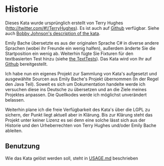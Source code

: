 Historie
========

Dieses Kata wurde ursprünglich erstellt von Terry Hughes (http://twitter.com/#!/TerryHughes).
Es ist auch auf [Github](https://github.com/NotMyself/GildedRose) verfügbar.
Siehe auch [Bobby Johnson's description of the kata](http://iamnotmyself.com/2011/02/13/refactor-this-the-gilded-rose-kata/).

Emily Bache übersetzte es aus der originalen Sprache C# in diverse andere Sprachen
(wobei ihr Freunde ein wenig halfen), außerdem änderte Sie die Startposition ein wenig ab.
Weiterhin fügte Sie Fixturen für den textbasierten Test hinzu (siehe [the TextTests](https://github.com/emilybache/GildedRose-Refactoring-Kata/tree/master/texttests)).
Das Kata wird von Ihr auf [Github](https://github.com/emilybache/GildedRose-Refactoring-Kata) bereitgestellt.

Ich habe nun ein eigenes Projekt zur Sammlung von Kata's aufgesetzt und ausgewählte
Sourcen aus Emily Bache's Projekt übernommen (In der Regel den Java Teil). 
Soweit es sich um Dokumentation handelte werde ich versuchen diese ins Deutsche 
zu übersetzen und an die Ziele meines Projektes anpassen. 
Die Quellkodes werde ich möglichst unverändert belassen. 

Weiterhin plane ich die freie Verfügbarkeit des Kata's über die LGPL zu sichern, der Punkt
liegt aktuell aber in Klärung. Bis zur Klärung steht das Projekt unter keiner Lizenz
es sei denn eine solche lässt sich aus der Historie und den Urheberrechten von 
Terry Hughes und/oder Emily Bache ableiten. 

Benutzung
---------

Wie das Kata gelöst werden soll, steht in [USAGE.md](./USAGE.md) beschrieben






